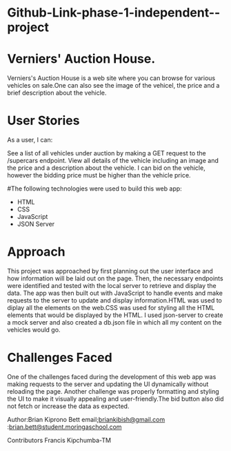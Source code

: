 # Github-Link-phase-1-independent--project
# Verniers' Auction House.
Verniers's Auction House is a web site where you can browse for various vehicles on sale.One can also see the image of the vehicel, the price and a brief description about the vehicle.


# User Stories
As a user, I can:

See a list of all vehicles under auction by making a GET request to the /supercars endpoint.
View all details of the vehicle including an image and the price and a description about the vehicle.
I can bid on the vehicle, however the bidding price must be higher than the vehicle price.

#The following technologies were used to build this web app:

* HTML
* CSS
* JavaScript
* JSON Server

# Approach
This project was approached by first planning out the user interface and how information will be laid out on the page. Then, the necessary endpoints were identified and tested with the local server to retrieve and display the data. The app was then built out with JavaScript to handle events and make requests to the server to update and display information.HTML was used to diplay all the elements on the web.CSS was used for styling all the HTML elements that would be displayed by the HTML.
I used json-server to create a mock server and also created a db.json file in which all my content on the vehicles would go.

# Challenges Faced
One of the challenges faced during the development of this web app was making requests to the server and updating the UI dynamically without reloading the page. Another challenge was properly formatting and styling the UI to make it visually appealing and user-friendly.The bid button also did not fetch or increase the data as expected.

Author:Brian Kiprono Bett
email;briankibish@gmail.com
      :brian.bett@student.moringaschool.com

Contributors
Francis Kipchumba-TM


